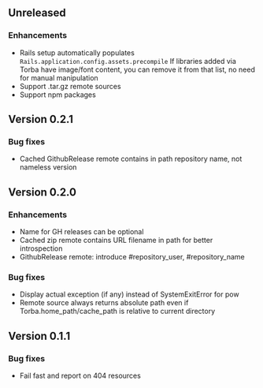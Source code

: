 ## Unreleased

### Enhancements

* Rails setup automatically populates `Rails.application.config.assets.precompile`
  If libraries added via Torba have image/font content, you can remove it from
  that list, no need for manual manipulation
* Support .tar.gz remote sources
* Support npm packages

## Version 0.2.1

### Bug fixes

* Cached GithubRelease remote contains in path repository name, not nameless
  version

## Version 0.2.0

### Enhancements

* Name for GH releases can be optional
* Cached zip remote contains URL filename in path for better introspection
* GithubRelease remote: introduce #repository_user, #repository_name

### Bug fixes

* Display actual exception (if any) instead of SystemExitError for pow
* Remote source always returns absolute path even if Torba.home_path/cache_path
  is relative to current directory

## Version 0.1.1

### Bug fixes

* Fail fast and report on 404 resources
